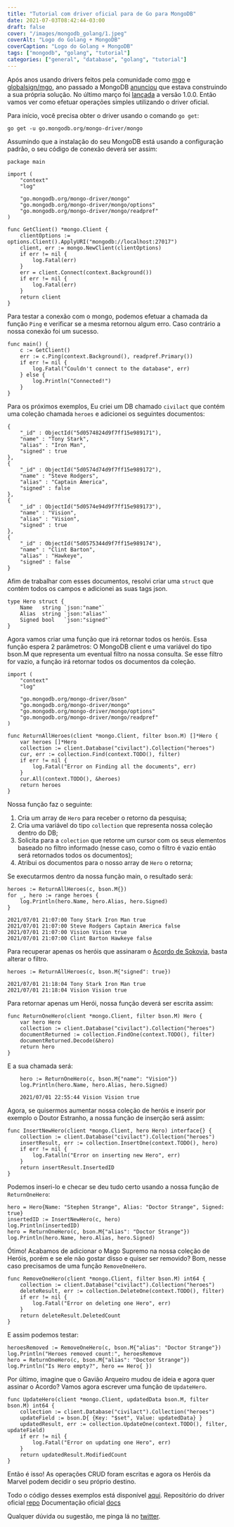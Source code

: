 ```yaml
---
title: "Tutorial com driver oficial para de Go para MongoDB"
date: 2021-07-03T08:42:44-03:00
draft: false
cover: "/images/mongodb_golang/1.jpeg"
coverAlt: "Logo do Golang + MongoDB"
coverCaption: "Logo do Golang + MongoDB"
tags: ["mongodb", "golang", "tutorial"]
categories: ["general", "database", "golang", "tutorial"]
---
```


Após anos usando drivers feitos pela comunidade como [mgo](https://github.com/go-mgo/mgo) e [globalsign/mgo](https://github.com/globalsign/mgo), ano passado a MongoDB [anunciou](https://engineering.mongodb.com/post/considering-the-community-effects-of-introducing-an-official-golang-mongodb-driver) que estava construindo a sua própria solução. No último março foi [lançada](https://www.mongodb.com/blog/post/official-mongodb-go-driver-now-ga-and-ready-for-production) a versão 1.0.0. Então vamos ver como efetuar operações simples utilizando o driver oficial.

Para início, você precisa obter o driver usando o comando `go get`:

    go get -u go.mongodb.org/mongo-driver/mongo

Assumindo que a instalação do seu MongoDB está usando a configuração padrão, o seu código de conexão deverá ser assim:

    package main

    import (
        "context"
        "log"

        "go.mongodb.org/mongo-driver/mongo"
        "go.mongodb.org/mongo-driver/mongo/options"
        "go.mongodb.org/mongo-driver/mongo/readpref"
    )

    func GetClient() *mongo.Client {
        clientOptions := options.Client().ApplyURI("mongodb://localhost:27017")
        client, err := mongo.NewClient(clientOptions)
        if err != nil {
            log.Fatal(err)
        }
        err = client.Connect(context.Background())
        if err != nil {
            log.Fatal(err)
        }
        return client
    }

Para testar a conexão com o mongo, podemos efetuar a chamada da função `Ping` e verificar se a mesma retornou algum erro. Caso contrário a nossa conexão foi um sucesso.

    func main() {
        c := GetClient()
        err := c.Ping(context.Background(), readpref.Primary())
        if err != nil {
            log.Fatal("Couldn't connect to the database", err)
        } else {
            log.Println("Connected!")
        }
    }

Para os próximos exemplos, Eu criei um DB chamado `civilact` que contém uma coleção chamada `heroes` e adicionei os seguintes documentos:

    {
        "_id" : ObjectId("5d0574824d9f7ff15e989171"),
        "name" : "Tony Stark",
        "alias" : "Iron Man",
        "signed" : true
    },
    {
        "_id" : ObjectId("5d0574d74d9f7ff15e989172"),
        "name" : "Steve Rodgers",
        "alias" : "Captain America",
        "signed" : false
    },
    {
        "_id" : ObjectId("5d0574e94d9f7ff15e989173"),
        "name" : "Vision",
        "alias" : "Vision",
        "signed" : true
    },
    {
        "_id" : ObjectId("5d0575344d9f7ff15e989174"),
        "name" : "Clint Barton",
        "alias" : "Hawkeye",
        "signed" : false
    }

Afim de trabalhar com esses documentos, resolvi criar uma `struct` que contém todos os campos e adicionei as suas tags json.

    type Hero struct {
        Name   string `json:"name"`
        Alias  string `json:"alias"`
        Signed bool   `json:"signed"`
    }

Agora vamos criar uma função que irá retornar todos os heróis. Essa função espera 2 parâmetros: O MongoDB client e uma variável do tipo bson.M que representa um eventual filtro na nossa consulta. Se esse filtro for vazio, a função irá retornar todos os documentos da coleção.

    import (
        "context"
        "log"

        "go.mongodb.org/mongo-driver/bson"
        "go.mongodb.org/mongo-driver/mongo"
        "go.mongodb.org/mongo-driver/mongo/options"
        "go.mongodb.org/mongo-driver/mongo/readpref"
    )

	func ReturnAllHeroes(client *mongo.Client, filter bson.M) []*Hero {
		var heroes []*Hero
		collection := client.Database("civilact").Collection("heroes")
		cur, err := collection.Find(context.TODO(), filter)
		if err != nil {
			log.Fatal("Error on Finding all the documents", err)
		}
		cur.All(context.TODO(), &heroes)
		return heroes
	}

Nossa função faz o seguinte:

1. Cria um array de `Hero` para receber o retorno da pesquisa;
2. Cria uma variável do tipo `collection` que representa nossa coleção dentro do DB;
3. Solicita para a `colection` que retorne um cursor com os seus elementos baseado no filtro informado (nesse caso, como o filtro é vazio então será retornados todos os documentos);
4. Atribui os documentos para o nosso array de `Hero` o retorna;

Se executarmos dentro da nossa função main, o resultado será:

    heroes := ReturnAllHeroes(c, bson.M{})
    for _, hero := range heroes {
        log.Println(hero.Name, hero.Alias, hero.Signed)
    }

    2021/07/01 21:07:00 Tony Stark Iron Man true
    2021/07/01 21:07:00 Steve Rodgers Captain America false
    2021/07/01 21:07:00 Vision Vision true
    2021/07/01 21:07:00 Clint Barton Hawkeye false

Para recuperar apenas os heróis que assinaram o [Acordo de Sokovia](https://marvelcinematicuniverse.fandom.com/wiki/Sokovia_Accords), basta alterar o filtro.

    heroes := ReturnAllHeroes(c, bson.M{"signed": true})

    2021/07/01 21:18:04 Tony Stark Iron Man true
    2021/07/01 21:18:04 Vision Vision true

Para retornar apenas um Herói, nossa função deverá ser escrita assim:

    func ReturnOneHero(client *mongo.Client, filter bson.M) Hero {
        var hero Hero
        collection := client.Database("civilact").Collection("heroes")
        documentReturned := collection.FindOne(context.TODO(), filter)
        documentReturned.Decode(&hero)
        return hero
    }

E a sua chamada será:

        hero := ReturnOneHero(c, bson.M{"name": "Vision"})
        log.Println(hero.Name, hero.Alias, hero.Signed)

        2021/07/01 22:55:44 Vision Vision true

Agora, se quisermos aumentar nossa coleção de heróis e inserir por exemplo o Doutor Estranho, a nossa função de inserção será assim:

    func InsertNewHero(client *mongo.Client, hero Hero) interface{} {
        collection := client.Database("civilact").Collection("heroes")
        insertResult, err := collection.InsertOne(context.TODO(), hero)
        if err != nil {
            log.Fatalln("Error on inserting new Hero", err)
        }
        return insertResult.InsertedID
    }

Podemos inseri-lo e checar se deu tudo certo usando a nossa função de `ReturnOneHero`:

    hero = Hero{Name: "Stephen Strange", Alias: "Doctor Strange", Signed: true}
    insertedID := InsertNewHero(c, hero)
    log.Println(insertedID)
    hero = ReturnOneHero(c, bson.M{"alias": "Doctor Strange"})
    log.Println(hero.Name, hero.Alias, hero.Signed)

Ótimo! Acabamos de adicionar o Mago Supremo na nossa coleção de Heróis, porém e se ele não gostar disso e quiser ser removido? Bom, nesse caso precisamos de uma função `RemoveOneHero`.

    func RemoveOneHero(client *mongo.Client, filter bson.M) int64 {
        collection := client.Database("civilact").Collection("heroes")
        deleteResult, err := collection.DeleteOne(context.TODO(), filter)
        if err != nil {
            log.Fatal("Error on deleting one Hero", err)
        }
        return deleteResult.DeletedCount
    }

E assim podemos testar:

    heroesRemoved := RemoveOneHero(c, bson.M{"alias": "Doctor Strange"})
    log.Println("Heroes removed count:", heroesRemove
    hero = ReturnOneHero(c, bson.M{"alias": "Doctor Strange"})
    log.Println("Is Hero empty?", hero == Hero{ })

Por último, imagine que o Gavião Arqueiro mudou de ideia e agora quer assinar o Acordo? Vamos agora escrever uma função de `UpdateHero`.

    func UpdateHero(client *mongo.Client, updatedData bson.M, filter bson.M) int64 {
        collection := client.Database("civilact").Collection("heroes")
        updateField := bson.D{ {Key: "$set", Value: updatedData} }
        updatedResult, err := collection.UpdateOne(context.TODO(), filter, updateField)
        if err != nil {
            log.Fatal("Error on updating one Hero", err)
        }
        return updatedResult.ModifiedCount
    }

Então é isso! As operações CRUD foram escritas e agora os Heróis da Marvel podem decidir o seu próprio destino.

Todo o código desses exemplos está disponível [aqui](http://github.com/eduardohitek/mongodb-go-example).
Repositório do driver oficial [repo](https://github.com/mongodb/mongo-go-driver)
Documentação oficial [docs](https://godoc.org/go.mongodb.org/mongo-driver/mongo)

Qualquer dúvida ou sugestão, me pinga lá no [twitter](https://twitter.com/eduardohitek).


